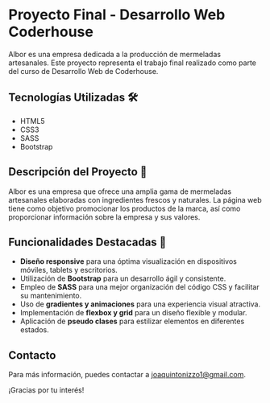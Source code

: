 # Proyecto Final - Desarrollo Web Coderhouse

Albor es una empresa dedicada a la producción de mermeladas artesanales. Este proyecto representa el trabajo final realizado como parte del curso de Desarrollo Web de Coderhouse.

## Tecnologías Utilizadas 🛠️

- HTML5
- CSS3
- SASS
- Bootstrap

## Descripción del Proyecto 📝

Albor es una empresa que ofrece una amplia gama de mermeladas artesanales elaboradas con ingredientes frescos y naturales. 
La página web tiene como objetivo promocionar los productos de la marca, así como proporcionar información sobre la empresa y sus valores.

## Funcionalidades Destacadas 🚀

- **Diseño responsive** para una óptima visualización en dispositivos móviles, tablets y escritorios.
- Utilización de **Bootstrap** para un desarrollo ágil y consistente.
- Empleo de **SASS** para una mejor organización del código CSS y facilitar su mantenimiento.
- Uso de **gradientes y animaciones** para una experiencia visual atractiva.
- Implementación de **flexbox y grid** para un diseño flexible y modular.
- Aplicación de **pseudo clases** para estilizar elementos en diferentes estados.

## Contacto

Para más información, puedes contactar a [joaquintonizzo1@gmail.com](mailto:joaquintonizzo1@gmail.com).

¡Gracias por tu interés!
